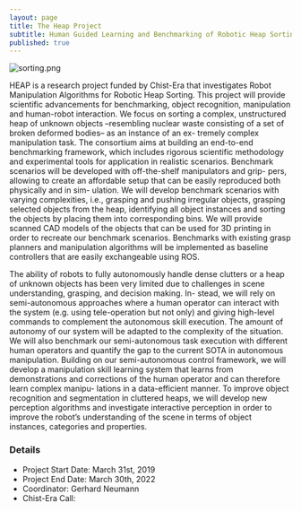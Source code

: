 ```yaml
---
layout: page
title: The Heap Project
subtitle: Human Guided Learning and Benchmarking of Robotic Heap Sorting
published: true
---
```


![sorting.png]({{site.baseurl}}/img/sorting.png)

HEAP is a research project funded by Chist-Era that investigates Robot Manipulation Algorithms for Robotic Heap Sorting. 
This project will provide scientific advancements for benchmarking, object recognition, manipulation
and human-robot interaction. We focus on sorting a complex, unstructured heap of unknown objects
–resembling nuclear waste consisting of a set of broken deformed bodies– as an instance of an ex-
tremely complex manipulation task. The consortium aims at building an end-to-end benchmarking
framework, which includes rigorous scientific methodology and experimental tools for application in
realistic scenarios. Benchmark scenarios will be developed with off-the-shelf manipulators and grip-
pers, allowing to create an affordable setup that can be easily reproduced both physically and in sim-
ulation. We will develop benchmark scenarios with varying complexities, i.e., grasping and pushing
irregular objects, grasping selected objects from the heap, identifying all object instances and sorting
the objects by placing them into corresponding bins. We will provide scanned CAD models of the
objects that can be used for 3D printing in order to recreate our benchmark scenarios. Benchmarks
with existing grasp planners and manipulation algorithms will be implemented as baseline controllers
that are easily exchangeable using ROS.


The ability of robots to fully autonomously handle dense clutters or a heap of unknown objects has
been very limited due to challenges in scene understanding, grasping, and decision making. In-
stead, we will rely on semi-autonomous approaches where a human operator can interact with the
system (e.g. using tele-operation but not only) and giving high-level commands to complement the
autonomous skill execution. The amount of autonomy of our system will be adapted to the complexity
of the situation. We will also benchmark our semi-autonomous task execution with different human
operators and quantify the gap to the current SOTA in autonomous manipulation. Building on our
semi-autonomous control framework, we will develop a manipulation skill learning system that learns
from demonstrations and corrections of the human operator and can therefore learn complex manipu-
lations in a data-efficient manner. To improve object recognition and segmentation in cluttered heaps,
we will develop new perception algorithms and investigate interactive perception in order to improve
the robot’s understanding of the scene in terms of object instances, categories and properties.


### Details

- Project Start Date: March 31st, 2019
- Project End Date: March 30th, 2022
- Coordinator: Gerhard Neumann
- Chist-Era Call: 
